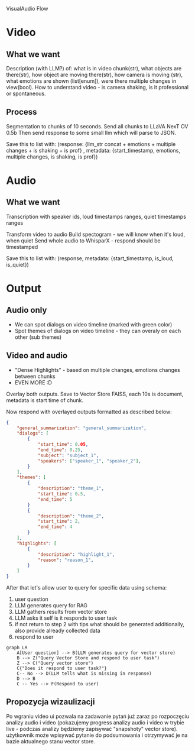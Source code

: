 VisualAudio Flow 

# Video 
## What we want
Description (with LLM?) of: what is in video chunk(str), what objects are there(str), how object are moving there(str), how camera is moving (str), what emotions are shown (list[enum]), were there multiple changes in view(bool).
How to understand video - is camera shaking, is it professional or spontaneous.

## Process
Segmentation to chunks of 10 seconds.
Send all chunks to LLaVA NexT OV 0.5b
Then send response to some small llm which will parse to JSON.

Save this to list with: 
(response: {llm_str concat + emotions + multiple changes + is shaking + is prof} , metadata: {start_timestamp,  emotions, multiple changes, is shaking, is prof})

# Audio
## What we want
Transcription with speaker ids, loud timestamps ranges, quiet timestamps ranges

Transform video to audio
Build spectogram - we will know when it's loud, when quiet
Send whole audio to WhisparX - respond should be timestamped

Save this to list with: (response, metadata: {start_timestamp, is_loud, is_quiet})

# Output
## Audio only
- We can spot dialogs on video timeline (marked with green color)
- Spot themes of dialogs on video timeline - they can overaly on each other (sub themes)

## Video and audio
- "Dense Highlights" - based on multiple changes, emotions changes between chunks
- EVEN MORE :D

Overlay both outputs.
Save to Vector Store FAISS, each 10s is document, metadata is start time of chunk.

Now respond with overlayed outputs formatted as described below:
```json
{
    "general_summarization": "general_summarization",
    "dialogs": [
        {
            "start_time": 0.05,
            "end_time": 0.25,
            "subject": "subject_1",
            "speakers": ["speaker_1", "speaker_2"],
        }
    ],
    "themes": [
        {
            "description": "theme_1",
            "start_time": 0.5,
            "end_time": 5
        }
        {
            "description": "theme_2",
            "start_time": 2,
            "end_time": 4
        }
    ],
    "highlights": [
        {
            "description": "highlight_1",
            "reason": "reason_1",
        }
    ]
}
```

After that let's allow user to query for specific data using schema:

1. user question
2. LLM generates query for RAG
3. LLM gathers results from vector store
4. LLM asks it self is it responds to user task
5. if not return to step 2 with tips what should be generated additionally, also provide already collected data
6. respond to user

```mermaid
graph LR
    A[User question] --> B(LLM generates query for vector store)
    B --> Z("Query Vector Store and respond to user task")
    Z --> C("Query vector store")
    C{"Does it respond to user task?"}
    C-- No --> D(LLM tells what is missing in response)
    D --> B
    C -- Yes --> F(Respond to user)
```

## Propozycja wizaulizacji
Po wgraniu video ui pozwala na zadawanie pytań już zaraz po rozpoczęciu analizy audio i video (pokazujemy progress analizy audio i video w trybie live - podczas analizy będziemy zapisywać "snapshoty" vector store).
użytkownik może wpisywać pytanie do podsumowania i otrzymywać je na bazie aktualnego stanu vector store.